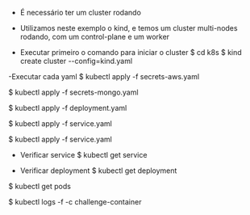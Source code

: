 - É necessário ter um cluster rodando

- Utilizamos neste exemplo o kind, e temos um cluster multi-nodes rodando, com um control-plane e um worker

- Executar primeiro o comando para iniciar o cluster
 $ cd k8s
 $ kind create cluster --config=kind.yaml

 -Executar cada yaml
 $ kubectl apply -f secrets-aws.yaml

 $ kubectl apply -f secrets-mongo.yaml

 $ kubectl apply -f deployment.yaml

 $ kubectl apply -f service.yaml

 $ kubectl apply -f service.yaml

 - Verificar service
 $ kubectl get service

 - Verificar deployment
 $ kubectl get deployment

 $ kubectl get pods

 $ kubectl logs -f <pod-name> -c challenge-container


